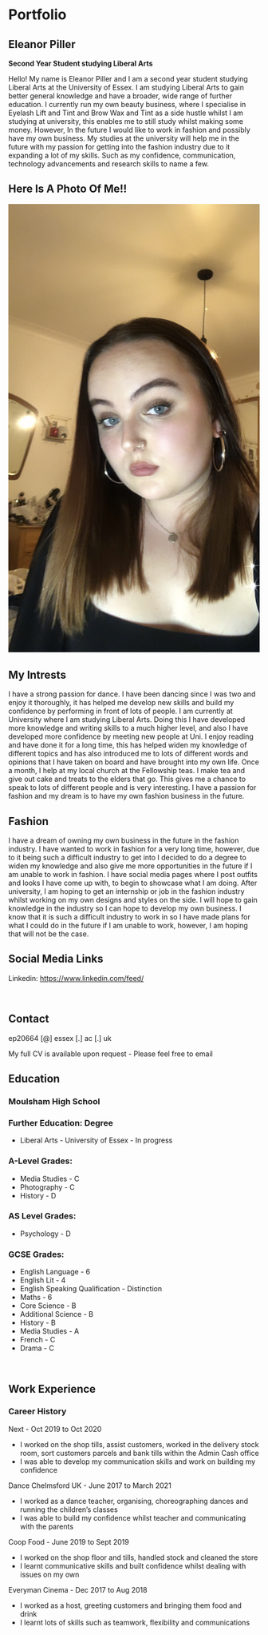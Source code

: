 # Portfolio
## Eleanor Piller
  
**Second Year Student studying Liberal Arts**

Hello! My name is Eleanor Piller and I am a second year student studying Liberal Arts at the University of Essex. I am studying Liberal Arts to gain better general knowledge and have a broader, wide range of further education. I currently run my own beauty business, where I specialise in Eyelash Lift and Tint and Brow Wax and Tint as a side hustle whilst I am studying at university, this enables me to still study whilst making some money. However, In the future I would like to work in fashion and possibly have my own business.
My studies at the university will help me in the future with my passion for getting into the fashion industry due to it expanding a lot of my skills. Such as my confidence, communication, technology advancements and research skills to name a few. 
<br>

## Here Is A Photo Of Me!!

![Me](/assets/img/Portfolio.JPG)

## My Intrests
I have a strong passion for dance. I have been dancing since I was two and enjoy it thoroughly, it has helped me develop new skills and build my confidence by performing in front of lots of people. I am currently at University where I am studying Liberal Arts. Doing this I have developed more knowledge and writing skills to a much higher level, and also I have developed more confidence by meeting new people at Uni. I enjoy reading and have done it for a long time, this has helped widen my knowledge of different topics and has also introduced me to lots of different words and opinions that I have taken on board and have brought into my own life. Once a month, I help at my local church at the Fellowship teas. I make tea and give out cake and treats to the elders that go. This gives me a chance to speak to lots of different people and is very interesting. I have a passion for fashion and my dream is to have my own fashion business in the future. 
<br>

## Fashion
I have a dream of owning my own business in the future in the fashion industry. I have wanted to work in fashion for a very long time, however, due to it being such a difficult industry to get into I decided to do a degree to widen my knowledge and also give me more opportunities in the future if I am unable to work in fashion. I have social media pages where I post outfits and looks I have come up with, to begin to showcase what I am doing. After university, I am hoping to get an internship or job in the fashion industry whilst working on my own designs and styles on the side. I will hope to gain knowledge in the industry so I can hope to develop my own business. I know that it is such a difficult industry to work in so I have made plans for what I could do in the future if I am unable to work, however, I am hoping that will not be the case. 
<br>

## Social Media Links

Linkedin: https://www.linkedin.com/feed/

<br>

## Contact

ep20664 [@] essex [.] ac [.] uk

My full CV is available upon request - Please feel free to email
<br>

## Education

### Moulsham High School

### Further Education: Degree
- Liberal Arts - University of Essex - In progress

### A-Level Grades:
- Media Studies - C
- Photography - C
- History - D

### AS Level Grades:
- Psychology - D

### GCSE Grades:
- English Language - 6
- English Lit - 4
- English Speaking Qualification - Distinction
- Maths - 6
- Core Science - B
- Additional Science - B
- History - B
- Media Studies - A
- French - C
- Drama - C
<br>

## Work Experience
### Career History
Next - Oct 2019 to Oct 2020
- I worked on the shop tills, assist customers, worked in the delivery stock room, sort customers parcels and bank tills within the Admin Cash office
- I was able to develop my communication skills and work on building my confidence 


Dance Chelmsford UK - June 2017 to March 2021
- I worked as a dance teacher, organising, choreographing dances and running the children’s classes
- I was able to build my confidence whilst teacher and communicating with the parents


Coop Food - June 2019 to Sept 2019
- I worked on the shop floor and tills, handled stock and cleaned the store
- I learnt communicative skills and built confidence whilst dealing with issues on my own


Everyman Cinema - Dec 2017 to Aug 2018
- I worked as a host, greeting customers and bringing them food and drink
- I learnt lots of skills such as teamwork, flexibility and communications

<br>




